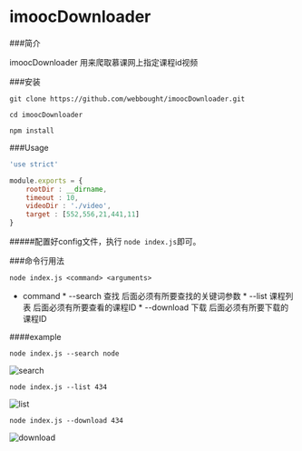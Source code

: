# imoocDownloader

###简介

imoocDownloader 用来爬取慕课网上指定课程id视频


###安装

```shell
git clone https://github.com/webbought/imoocDownloader.git

cd imoocDownloader 

npm install
```



###Usage
```javascript
'use strict'

module.exports = {
    rootDir : __dirname,
    timeout : 10,
    videoDir : './video',
    target : [552,556,21,441,11]
}
```

#####配置好config文件，执行 `node index.js`即可。 
 
###命令行用法
```shell
node index.js <command> <arguments>
```

*    command
    *    --search 查找 后面必须有所要查找的关键词参数
    *    --list 课程列表  后面必须有所要查看的课程ID
    *    --download 下载  后面必须有所要下载的课程ID
    
####example
```shell
node index.js --search node
```
![search][1]

```shell
node index.js --list 434
```
![list][2]

```shell
node index.js --download 434
```
![download][3]


[1]: /url/to/img.jpg "search"
[2]: /url/to/img.jpg "list"
[3]: /url/to/img.jpg "download"